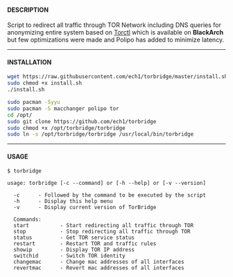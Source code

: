 #### DESCRIPTION

Script to redirect all traffic through TOR Network including DNS queries for anonymizing entire system based on [Torctl](https://github.com/BlackArch/torctl) which is available on **BlackArch** but few optimizations were made and Polipo has added to minimize latency.

* * *

#### INSTALLATION

```bash
wget https://raw.githubusercontent.com/ech1/torbridge/master/install.sh 
sudo chmod +x install.sh
./install.sh
```

```bash
sudo pacman -Syyu
sudo pacman -S macchanger polipo tor
cd /opt/
sudo git clone https://github.com/ech1/torbridge
sudo chmod +x /opt/torbridge/torbridge
sudo ln -s /opt/torbridge/torbridge /usr/local/bin/torbridge
```

* * *

#### USAGE

```
$ torbridge

usage: torbridge [-c --command] or [-h --help] or [-v --version]

  -c      - Followed by the command to be executed by the script
  -h      - Display this help menu
  -v      - Display current version of TorBridge

  Commands:
  start          - Start redirecting all traffic through TOR
  stop           - Stop redirecting all traffic through TOR
  status         - Get TOR service status
  restart        - Restart TOR and traffic rules
  showip         - Display TOR IP address
  switchid       - Switch TOR identity
  changemac      - Change mac addresses of all interfaces
  revertmac      - Revert mac addresses of all interfaces
```
